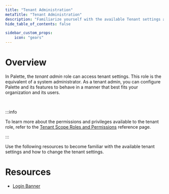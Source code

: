 ```yaml
---
title: "Tenant Administration"
metaTitle: "Tenant Administration"
description: "Familiarize yourself with the available Tenant settings and how you can control the behavior of your tenant."
hide_table_of_contents: false

sidebar_custom_props:
    icon: "gears"
---
```





# Overview

In Palette, the *tenant admin* role can access tenant settings. This role is the equivalent of a system administrator. As a tenant admin, you can configure Palette and its features to behave in a manner that best fits your organization and its users. 

<br />

:::info

To learn more about the permissions and privileges available to the tenant role, refer to the [Tenant Scope Roles and Permissions](/user-management/palette-rbac/tenant-scope-roles-permissions) reference page.

:::


Use the following resources to become familiar with the available tenant settings and how to change the tenant settings.


# Resources

- [Login Banner](/tenant-settings/login-banner)


<br />